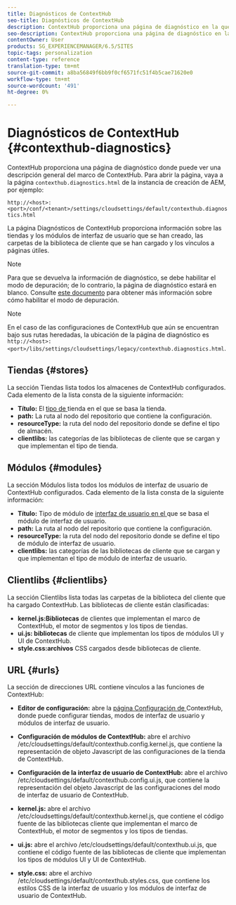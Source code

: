 ```yaml
---
title: Diagnósticos de ContextHub
seo-title: Diagnósticos de ContextHub
description: ContextHub proporciona una página de diagnóstico en la que puede ver una descripción general del marco de ContextHub
seo-description: ContextHub proporciona una página de diagnóstico en la que puede ver una descripción general del marco de ContextHub
contentOwner: User
products: SG_EXPERIENCEMANAGER/6.5/SITES
topic-tags: personalization
content-type: reference
translation-type: tm+mt
source-git-commit: a8ba56849f6bb9f0cf6571fc51f4b5cae71620e0
workflow-type: tm+mt
source-wordcount: '491'
ht-degree: 0%

---
```



# Diagnósticos de ContextHub {#contexthub-diagnostics}

ContextHub proporciona una página de diagnóstico donde puede ver una descripción general del marco de ContextHub. Para abrir la página, vaya a la página `contexthub.diagnostics.html` de la instancia de creación de AEM, por ejemplo:

`http://<host>:<port>/conf/<tenant>/settings/cloudsettings/default/contexthub.diagnostics.html`

La página Diagnósticos de ContextHub proporciona información sobre las tiendas y los módulos de interfaz de usuario que se han creado, las carpetas de la biblioteca de cliente que se han cargado y los vínculos a páginas útiles.

>[!NOTE]
>
>Para que se devuelva la información de diagnóstico, se debe habilitar el modo de depuración; de lo contrario, la página de diagnóstico estará en blanco. Consulte [este documento](ch-configuring.md#debugging-contexthub) para obtener más información sobre cómo habilitar el modo de depuración.

>[!NOTE]
>
>En el caso de las configuraciones de ContextHub que aún se encuentran bajo sus rutas heredadas, la ubicación de la página de diagnóstico es `http://<host>:<port>/libs/settings/cloudsettings/legacy/contexthub.diagnostics.html`.

## Tiendas {#stores}

La sección Tiendas lista todos los almacenes de ContextHub configurados. Cada elemento de la lista consta de la siguiente información:

* **Título:** El  [tipo de ](/help/sites-developing/ch-samplestores.md) tienda en el que se basa la tienda.
* **path:** La ruta al nodo del repositorio que contiene la configuración.
* **resourceType:** la ruta del nodo del repositorio donde se define el tipo de almacén.
* **clientlibs:** las categorías de las bibliotecas de cliente que se cargan y que implementan el tipo de tienda.

## Módulos {#modules}

La sección Módulos lista todos los módulos de interfaz de usuario de ContextHub configurados. Cada elemento de la lista consta de la siguiente información:

* **Título:** Tipo de módulo de  [interfaz de usuario en el ](/help/sites-developing/ch-samplemodules.md) que se basa el módulo de interfaz de usuario.
* **path:** La ruta al nodo del repositorio que contiene la configuración.
* **resourceType:** la ruta del nodo del repositorio donde se define el tipo de módulo de interfaz de usuario.
* **clientlibs:** las categorías de las bibliotecas de cliente que se cargan y que implementan el tipo de módulo de interfaz de usuario.

## Clientlibs {#clientlibs}

La sección Clientlibs lista todas las carpetas de la biblioteca del cliente que ha cargado ContextHub. Las bibliotecas de cliente están clasificadas:

* **kernel.js:Bibliotecas** de clientes que implementan el marco de ContextHub, el motor de segmentos y los tipos de tiendas.
* **ui.js: bibliotecas** de cliente que implementan los tipos de módulos UI y UI de ContextHub.
* **style.css:archivos** CSS cargados desde bibliotecas de cliente.

## URL {#urls}

La sección de direcciones URL contiene vínculos a las funciones de ContextHub:

* **Editor de configuración:** abre la  [página Configuración de ](ch-configuring.md) ContextHub, donde puede configurar tiendas, modos de interfaz de usuario y módulos de interfaz de usuario.

* **Configuración de módulos de ContextHub:** abre el archivo /etc/cloudsettings/default/contexthub.config.kernel.js, que contiene la representación de objeto Javascript de las configuraciones de la tienda de ContextHub.
* **Configuración de la interfaz de usuario de ContextHub:** abre el archivo /etc/cloudsettings/default/contexthub.config.ui.js, que contiene la representación del objeto Javascript de las configuraciones del modo de interfaz de usuario de ContextHub.
* **kernel.js:** abre el archivo /etc/cloudsettings/default/contexthub.kernel.js, que contiene el código fuente de las bibliotecas cliente que implementan el marco de ContextHub, el motor de segmentos y los tipos de tiendas.
* **ui.js:** abre el archivo /etc/cloudsettings/default/contexthub.ui.js, que contiene el código fuente de las bibliotecas de cliente que implementan los tipos de módulos UI y UI de ContextHub.
* **style.css:** abre el archivo /etc/cloudsettings/default/contexthub.styles.css, que contiene los estilos CSS de la interfaz de usuario y los módulos de interfaz de usuario de ContextHub.